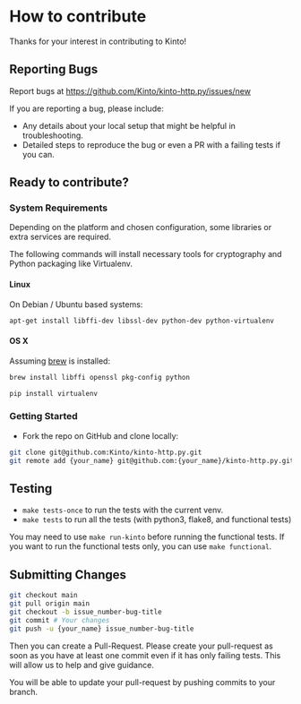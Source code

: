 How to contribute
=================

Thanks for your interest in contributing to Kinto!

## Reporting Bugs

Report bugs at https://github.com/Kinto/kinto-http.py/issues/new

If you are reporting a bug, please include:

 - Any details about your local setup that might be helpful in troubleshooting.
 - Detailed steps to reproduce the bug or even a PR with a failing tests if you can.


## Ready to contribute?

### System Requirements

Depending on the platform and chosen configuration, some libraries or extra services are required.

The following commands will install necessary tools for cryptography and Python packaging like Virtualenv.

#### Linux
On Debian / Ubuntu based systems:

```bash
apt-get install libffi-dev libssl-dev python-dev python-virtualenv
```

#### OS X
Assuming [brew](http://brew.sh/) is installed:

```bash
brew install libffi openssl pkg-config python

pip install virtualenv
```

### Getting Started

 -  Fork the repo on GitHub and clone locally:

```bash
git clone git@github.com:Kinto/kinto-http.py.git
git remote add {your_name} git@github.com:{your_name}/kinto-http.py.git
```

## Testing

 -  `make tests-once` to run the tests with the current venv.
 -  `make tests` to run all the tests (with python3, flake8, and functional tests)

You may need to use `make run-kinto` before running the functional tests.
If you want to run the functional tests only, you can use `make functional`.

## Submitting Changes

```bash
git checkout main
git pull origin main
git checkout -b issue_number-bug-title
git commit # Your changes
git push -u {your_name} issue_number-bug-title
```

Then you can create a Pull-Request.
Please create your pull-request as soon as you have at least one commit even if it has only failing tests. This will allow us to help and give guidance.

You will be able to update your pull-request by pushing commits to your branch.
